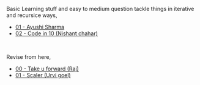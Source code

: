 
Basic Learning stuff and easy to medium question tackle things in iterative and recursice ways, <br>
- [01 - Ayushi Sharma](https://youtube.com/playlist?list=PLPyD8bF-abzuor0yYzO1g7v8y7u6vO-Fe&feature=shared)
- [02 - Code in 10 (Nishant chahar)](https://youtube.com/playlist?list=PLvg-AaxR3aaZjfDw-UxR7naC7tM4ZJkO-&feature=shared)

<br>

Revise from here, <br>
- [00 - Take u forward (Raj)](https://youtube.com/playlist?list=PLgUwDviBIf0rAuz8tVcM0AymmhTRsfaLU&feature=shared)
- [01 - Scaler (Urvi goel)](https://youtube.com/playlist?list=PLLhBy6YSIT0AObjhfXVn2wHR4PqyS9s_y&feature=shared)
